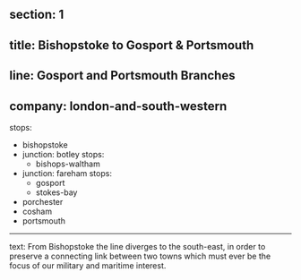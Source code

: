 ﻿section: 1
----
title: Bishopstoke to Gosport & Portsmouth
----
line: Gosport and Portsmouth Branches
----
company: london-and-south-western
----
stops:
- bishopstoke
- junction: botley
  stops:
    - bishops-waltham
- junction: fareham
  stops:
    - gosport
    - stokes-bay
- porchester
- cosham
- portsmouth
----
text: From Bishopstoke the line diverges to the south-east, in order to preserve a connecting link between two towns which must ever be the focus of our military and maritime interest.
